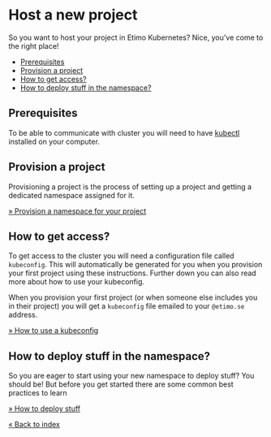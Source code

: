 # Host a new project

So you want to host your project in Etimo Kubernetes? Nice, you've come to the right place!

<!-- vscode-markdown-toc -->

- [Prerequisites](#prerequisites)
- [Provision a project](#provision-a-project)
- [How to get access?](#how-to-get-access?)
- [How to deploy stuff in the namespace?](#how-to-deploy-stuff-in-the-namespace?)

<!-- vscode-markdown-toc-config
	numbering=false
	autoSave=true
	/vscode-markdown-toc-config -->
<!-- /vscode-markdown-toc -->

## <a name='prerequisites'></a>Prerequisites

To be able to communicate with cluster you will need to have [kubectl](https://kubernetes.io/docs/tasks/tools/#kubectl) installed on your computer.

## <a name='provision-a-project'></a>Provision a project

Provisioning a project is the process of setting up a project and getting a dedicated namespace assigned for it.

[» Provision a namespace for your project](./Provisioning.md)

## <a name='how-to-get-access?'></a>How to get access?

To get access to the cluster you will need a configuration file called `kubeconfig`. This will automatically be generated for you when you provision your first project using these instructions. Further down you can also read more about how to use your kubeconfig.

When you provision your first project (or when someone else includes you in their project) you will get a `kubeconfig` file emailed to your `@etimo.se` address.

[» How to use a kubeconfig](./Kubeconfig.md)

## <a name='how-to-deploy-stuff-in-the-namespace?'></a>How to deploy stuff in the namespace?

So you are eager to start using your new namespace to deploy stuff? You should be! But before you get started there are some common best practices to learn

[» How to deploy stuff](./Deploy.md)

[« Back to index](./README.md)
